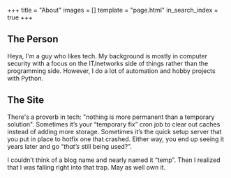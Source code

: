 +++
title = "About"
images = []
template = "page.html"
in_search_index = true
+++

## The Person

Heya, I'm a guy who likes tech. My background is mostly in computer security with a focus on the IT/networks side of things rather than the programming side. However, I do a lot of automation and hobby projects with Python. 

## The Site

There's a proverb in tech: "nothing is more permanent than a temporary solution". Sometimes it’s your “temporary fix” cron job to clear out caches instead of adding more storage. Sometimes it’s the quick setup server that you put in place to hotfix one that crashed. Either way, you end up seeing it years later and go “*that’s* still being used?”.

I couldn’t think of a blog name and nearly named it “temp”. Then I realized that I was falling right into that trap. May as well own it.
